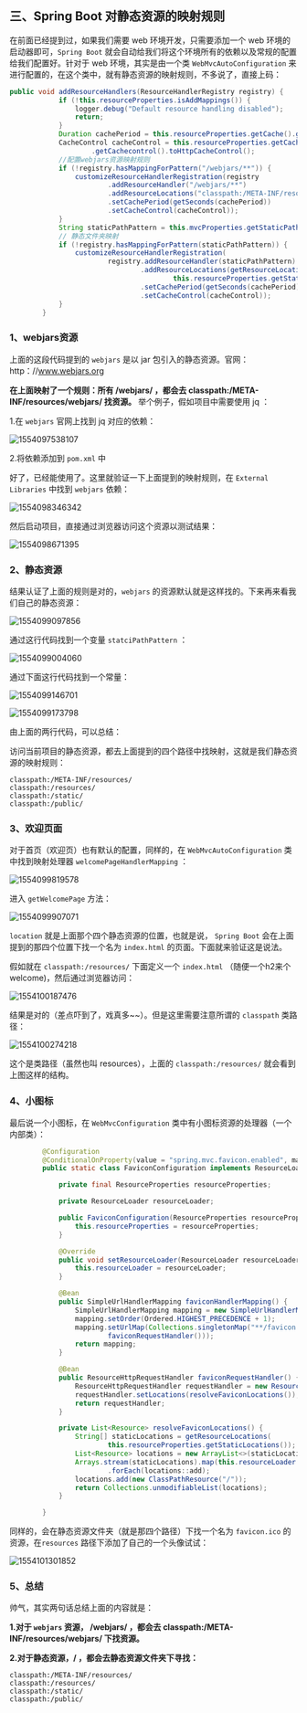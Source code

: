 ## 三、Spring Boot 对静态资源的映射规则

在前面已经提到过，如果我们需要 web 环境开发，只需要添加一个 web 环境的启动器即可，`Spring Boot` 就会自动给我们将这个环境所有的依赖以及常规的配置给我们配置好。针对于 web 环境，其实是由一个类 `WebMvcAutoConfiguration` 来进行配置的，在这个类中，就有静态资源的映射规则，不多说了，直接上码：

```java
public void addResourceHandlers(ResourceHandlerRegistry registry) {
			if (!this.resourceProperties.isAddMappings()) {
				logger.debug("Default resource handling disabled");
				return;
			}
			Duration cachePeriod = this.resourceProperties.getCache().getPeriod();
			CacheControl cacheControl = this.resourceProperties.getCache()
					.getCachecontrol().toHttpCacheControl();
    		//配置webjars资源映射规则
			if (!registry.hasMappingForPattern("/webjars/**")) {
				customizeResourceHandlerRegistration(registry
						.addResourceHandler("/webjars/**")
						.addResourceLocations("classpath:/META-INF/resources/webjars/")
						.setCachePeriod(getSeconds(cachePeriod))
						.setCacheControl(cacheControl));
			}
			String staticPathPattern = this.mvcProperties.getStaticPathPattern();
    		// 静态文件夹映射
			if (!registry.hasMappingForPattern(staticPathPattern)) {
				customizeResourceHandlerRegistration(
						registry.addResourceHandler(staticPathPattern)
								.addResourceLocations(getResourceLocations(
										this.resourceProperties.getStaticLocations()))
								.setCachePeriod(getSeconds(cachePeriod))
								.setCacheControl(cacheControl));
			}
		}
```

### 1、webjars资源

上面的这段代码提到的 `webjars` 是以 jar 包引入的静态资源。官网：http：//www.webjars.org

**在上面映射了一个规则：所有 /webjars/ ，都会去 classpath:/META-INF/resources/webjars/ 找资源。** 举个例子，假如项目中需要使用 jq ：

1.在 `webjars` 官网上找到 jq 对应的依赖：

![1554097538107](C:\Users\jonas\AppData\Roaming\Typora\typora-user-images\1554097538107.png)

2.将依赖添加到 `pom.xml` 中

好了，已经能使用了。这里就验证一下上面提到的映射规则，在 `External Libraries` 中找到 `webjars` 依赖：

![1554098346342](C:\Users\jonas\AppData\Roaming\Typora\typora-user-images\1554098346342.png)

然后启动项目，直接通过浏览器访问这个资源以测试结果：

![1554098671395](C:\Users\jonas\AppData\Roaming\Typora\typora-user-images\1554098671395.png)

### 2、静态资源

结果认证了上面的规则是对的，`webjars` 的资源默认就是这样找的。下来再来看我们自己的静态资源：

![1554099097856](C:\Users\jonas\AppData\Roaming\Typora\typora-user-images\1554099097856.png)

通过这行代码找到一个变量 `statciPathPattern` ：

![1554099004060](C:\Users\jonas\AppData\Roaming\Typora\typora-user-images\1554099004060.png)

通过下面这行代码找到一个常量：

![1554099146701](C:\Users\jonas\AppData\Roaming\Typora\typora-user-images\1554099146701.png)

![1554099173798](C:\Users\jonas\AppData\Roaming\Typora\typora-user-images\1554099173798.png)

由上面的两行代码，可以总结：

访问当前项目的静态资源，都去上面提到的四个路径中找映射，这就是我们静态资源的映射规则：

```
classpath:/META-INF/resources/
classpath:/resources/
classpath:/static/
classpath:/public/
```

### 3、欢迎页面

对于首页（欢迎页）也有默认的配置，同样的，在 `WebMvcAutoConfiguration` 类中找到映射处理器 `welcomePageHandlerMapping` ：

![1554099819578](C:\Users\jonas\AppData\Roaming\Typora\typora-user-images\1554099819578.png)

进入 `getWelcomePage` 方法：

![1554099907071](C:\Users\jonas\AppData\Roaming\Typora\typora-user-images\1554099907071.png)

`location` 就是上面那个四个静态资源的位置，也就是说， `Spring Boot` 会在上面提到的那四个位置下找一个名为 `index.html` 的页面。下面就来验证这是说法。

假如就在 `classpath:/resources/` 下面定义一个 `index.html` （随便一个h2来个welcome)，然后通过浏览器访问：

![1554100187476](C:\Users\jonas\AppData\Roaming\Typora\typora-user-images\1554100187476.png)

结果是对的（差点吓到了，戏真多~~）。但是这里需要注意所谓的 `classpath` 类路径：

![1554100274218](C:\Users\jonas\AppData\Roaming\Typora\typora-user-images\1554100274218.png)

这个是类路径（虽然也叫 resources），上面的 `classpath:/resources/` 就会看到上图这样的结构。

### 4、小图标

最后说一个小图标，在 `WebMvcConfiguration` 类中有小图标资源的处理器（一个内部类）：

```java
		@Configuration
		@ConditionalOnProperty(value = "spring.mvc.favicon.enabled", matchIfMissing = true) 
		public static class FaviconConfiguration implements ResourceLoaderAware {

			private final ResourceProperties resourceProperties;

			private ResourceLoader resourceLoader;

			public FaviconConfiguration(ResourceProperties resourceProperties) {
				this.resourceProperties = resourceProperties;
			}

			@Override
			public void setResourceLoader(ResourceLoader resourceLoader) {
				this.resourceLoader = resourceLoader;
			}

			@Bean
			public SimpleUrlHandlerMapping faviconHandlerMapping() {
				SimpleUrlHandlerMapping mapping = new SimpleUrlHandlerMapping();
				mapping.setOrder(Ordered.HIGHEST_PRECEDENCE + 1);
				mapping.setUrlMap(Collections.singletonMap("**/favicon.ico",
						faviconRequestHandler()));
				return mapping;
			}

			@Bean
			public ResourceHttpRequestHandler faviconRequestHandler() {
				ResourceHttpRequestHandler requestHandler = new ResourceHttpRequestHandler();
				requestHandler.setLocations(resolveFaviconLocations());
				return requestHandler;
			}

			private List<Resource> resolveFaviconLocations() {
				String[] staticLocations = getResourceLocations(
						this.resourceProperties.getStaticLocations());
				List<Resource> locations = new ArrayList<>(staticLocations.length + 1);
				Arrays.stream(staticLocations).map(this.resourceLoader::getResource)
						.forEach(locations::add);
				locations.add(new ClassPathResource("/"));
				return Collections.unmodifiableList(locations);
			}

		}
```

同样的，会在静态资源文件夹（就是那四个路径）下找一个名为 `favicon.ico` 的资源，在`resources` 路径下添加了自己的一个头像试试：

![1554101301852](C:\Users\jonas\AppData\Roaming\Typora\typora-user-images\1554101301852.png)

### 5、总结

帅气，其实两句话总结上面的内容就是：

**1.对于 `webjars` 资源， /webjars/ ，都会去 classpath:/META-INF/resources/webjars/ 下找资源。**

**2.对于静态资源，/ ，都会去静态资源文件夹下寻找：**

```
classpath:/META-INF/resources/
classpath:/resources/
classpath:/static/
classpath:/public/
```

